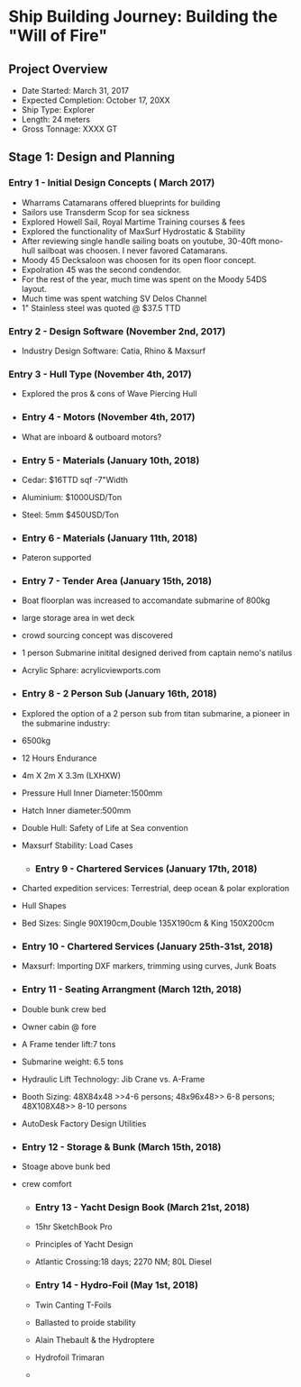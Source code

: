 # Ship Building Journey: Building the "Will of Fire"

## Project Overview
- Date Started: March 31, 2017
- Expected Completion: October 17, 20XX
- Ship Type: Explorer
- Length: 24 meters
- Gross Tonnage: XXXX GT

## Stage 1: Design and Planning
### Entry 1 - Initial Design Concepts ( March 2017)
- Wharrams Catamarans offered blueprints for building
- Sailors use Transderm Scop for sea sickness
- Explored Howell Sail, Royal Martime Training courses & fees
- Explored the functionality of MaxSurf Hydrostatic & Stability
- After reviewing single handle sailing boats on youtube, 30-40ft mono-hull sailboat was choosen. I never favored Catamarans.
- Moody 45 Decksaloon was choosen for its open floor concept.
- Expolration 45 was the second condendor. 
- For the rest of the year, much time was spent on the Moody 54DS layout.
- Much time was spent watching SV Delos Channel
- 1" Stainless steel was quoted @ $37.5 TTD
  
### Entry 2 - Design Software (November 2nd, 2017)
- Industry Design Software: Catia, Rhino & Maxsurf

### Entry 3 - Hull Type (November 4th, 2017)
- Explored the pros & cons of Wave Piercing Hull

- ### Entry 4 - Motors (November 4th, 2017)
- What are inboard & outboard motors?

- ### Entry 5 - Materials (January 10th, 2018)
- Cedar: $16TTD sqf -7"Width
- Aluminium: $1000USD/Ton
- Steel: 5mm $450USD/Ton

- ### Entry 6 - Materials (January 11th, 2018)
- Pateron supported

- ### Entry 7 - Tender Area (January 15th, 2018)
- Boat floorplan was increased to accomandate submarine of 800kg
- large storage area in wet deck
- crowd sourcing concept was discovered
- 1 person Submarine initital designed derived from captain nemo's natilus
- Acrylic Sphare: acrylicviewports.com

-  ### Entry 8 - 2 Person Sub (January 16th, 2018)
- Explored the option of a 2 person sub from titan submarine, a pioneer in the submarine industry:
- 6500kg
- 12 Hours Endurance
- 4m X 2m X 3.3m (LXHXW)
- Pressure Hull Inner Diameter:1500mm
- Hatch Inner diameter:500mm

- Double Hull: Safety of Life at Sea convention
- Maxsurf Stability: Load Cases


  - ### Entry 9 - Chartered Services (January 17th, 2018)
- Charted expedition services: Terrestrial, deep ocean & polar exploration
- Hull Shapes
- Bed Sizes: Single 90X190cm,Double 135X190cm & King 150X200cm

- ### Entry 10 - Chartered Services (January 25th-31st, 2018)
- Maxsurf: Importing DXF markers, trimming using curves, Junk Boats

- ### Entry 11 - Seating Arrangment (March 12th, 2018)
- Double bunk crew bed
- Owner cabin @ fore
- A Frame tender lift:7 tons
- Submarine weight: 6.5 tons
- Hydraulic Lift Technology: Jib Crane vs. A-Frame
- Booth Sizing: 48X84x48 >>4-6 persons; 48x96x48>> 6-8 persons; 48X108X48>> 8-10 persons
- AutoDesk Factory Design Utilities

- ### Entry 12 - Storage & Bunk (March 15th, 2018)
- Stoage above bunk bed
- crew comfort

  - ### Entry 13 - Yacht Design Book (March 21st, 2018)
  - 15hr SketchBook Pro
  - Principles of Yacht Design
  - Atlantic Crossing:18 days; 2270 NM; 80L Diesel
 
  - ### Entry 14 - Hydro-Foil (May 1st, 2018)
  - Twin Canting T-Foils
  - Ballasted to proide stability
  - Alain Thebault & the Hydroptere
  - Hydrofoil Trimaran
  - 
